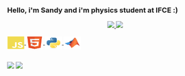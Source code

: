 ### Hello, i'm Sandy and i'm physics student at IFCE :)
<div align="center">
  <a href="https://msha.ke/iamsann/">
  <img height="180em" src="https://github-readme-stats.vercel.app/api?username=iamsann&show_icons=true&theme=radical&include_all_commits=true&count_private=true"/>
  <img height="140em" src="https://github-readme-stats.vercel.app/api/top-langs/?username=iamsann&layout=compact&langs_count=7&theme=radical"/>
</div>
<div style="display: inline_block"><br>
  <img align="center" alt="San-Js" height="30" width="40" src="https://raw.githubusercontent.com/devicons/devicon/master/icons/javascript/javascript-plain.svg">
  <img align="center" alt="San-HTML" height="30" width="40" src="https://raw.githubusercontent.com/devicons/devicon/master/icons/html5/html5-original.svg">
  <img align="center" alt="San-Python" height="30" width="40" src="https://raw.githubusercontent.com/devicons/devicon/master/icons/python/python-original.svg">
  <img align="center" alt="San-Matlab" height="30" width="40" src="https://raw.githubusercontent.com/devicons/devicon/master/icons/matlab/matlab-original.svg">

  ##
</div>
   <a href="https://instagram.com/iamsaan__" target="_blank"><img src="https://img.shields.io/badge/-Instagram-%23E4405F?style=for-the-badge&logo=instagram&logoColor=white" target="_blank"></a>
   <a href = "mailto:imsann7@gmail.com"><img src="https://img.shields.io/badge/-Gmail-%23333?style=for-the-badge&logo=gmail&logoColor=white" target="_blank"></a>
  
